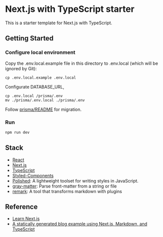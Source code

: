 # Next.js with TypeScript starter

This is a starter template for Next.js with TypeScript.

## Getting Started

### Configure local environment
Copy the .env.local.example file in this directory to .env.local (which will be ignored by Git):
```
cp .env.local.example .env.local
```

Configurate DATABASE_URL,
```
cp .env.local /prisma/.env
mv ./prisma/.env.local ./prisma/.env
```
Follow [prisma/README](prisma/README.md) for migration.

### Run
```bash
npm run dev
```

## Stack
- [React](https://github.com/facebook/react/)
- [Next.js](https://github.com/vercel/next.js)
- [TypeScript](https://github.com/microsoft/TypeScript)
- [Styled-Components](https://styled-components.com/)
- [Polished](https://github.com/styled-components/polished): A lightweight toolset for writing styles in JavaScript.
- [gray-matter](https://github.com/jonschlinkert/gray-matter): Parse front-matter from a string or file
- [remark](https://github.com/remarkjs/remark): A tool that transforms markdown with plugins

## Reference
- [Learn Next.js](https://github.com/vercel/next-learn)
- [A statically generated blog example using Next.js, Markdown, and TypeScript](https://github.com/vercel/next.js/tree/canary/examples/blog-starter)
